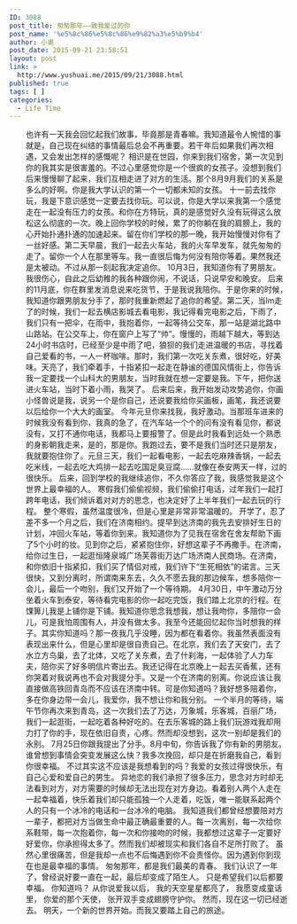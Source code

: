 ```yaml
---
ID: 3088
post_title: 匆匆那年——致我爱过的你
post_name: '%e5%8c%86%e5%8c%86%e9%82%a3%e5%b9%b4'
author: 小奥
post_date: 2015-09-21 23:58:51
layout: post
link: >
  http://www.yushuai.me/2015/09/21/3088.html
published: true
tags: [ ]
categories:
  - Life Time
---
```

<p style="padding-left: 30px;"><!--more-->也许有一天我会回忆起我们故事，毕竟那是青春嘛。我知道最令人惋惜的事就是，自己现在纠结的事情最后总会不再重要。若干年后如果我们再次相遇，又会发出怎样的感慨呢？
相识是在世园，你来到我们宿舍，第一次见到你的我其实是很害羞的。不过心里感觉你是一个很疯的女孩子。没想到我们后来慢慢聊了起来，我们互相走进了对方的生活。那个8月9月我们的关系是多么的好啊。你是我大学认识的第一个一切都未知的女孩。
十一前去找你玩，我是下意识感觉一定要去找你玩。可以说，你是大学以来我第一个感觉走在一起没有压力的女孩。和你在方特玩，真的是感觉好久没有玩得这么放松这么彻底的一次。晚上回你学校的时候，累了的你躺在我的肩膀上，我的心开始扑通扑通的加速起来。留在你们学校的那一晚，我开始慢慢对你有了一丝好感。第二天早晨，我们一起去火车站，我的火车早发车，就先匆匆的走了。留你一个人在那里等车。我一直很后悔为何没有陪你等着。果然我还是太被动。不过从那一刻起我决定追你。
10月3日，我知道你有了男朋友。我很伤心，自此之后幼稚的我各种跟你闹，不说话，只说早安和晚安。
后来的11月底，你在群里发消息说来吃货节，于是我说我陪你。于是你来的时候，我知道你跟男朋友分手了，那时我重新燃起了追你的希望。第二天，当lm走了的时候，我们一起去横店影城去看电影，我记得看完电影之后，下雨了，我们只有一把伞，在雨中，我抱着你，一起等待公交车，那一站是湖北路中山路站。在公交车上，你在窗户上写了“帅”。慢慢的，雨越下越大，等到达24小时书店时，已经至少是中雨了吧，狼狈的我们走进温暖的书店，寻找着自己爱看的书，一人一杯咖啡。那时，我们第一次吃关东煮，很好吃，好美味。天亮了，我们牵着手，十指紧扣一起走在静谧的德国风情街上，你告诉我一定要找一个山科大的男朋友，当时我就在想一定要是我。下午，把你送进火车站，当时下着小雨，我哭了。
后来后来，我开始发动攻势追你，你画小怪兽说是我，说另一个是你自己，还说要我给你买画板，画笔，我还说要以后给你一个大大的画室。
今年元旦你来找我，我好激动。当那班车进来的时候我没有看到你，我真的急了，在汽车站一个个的问有没有看见你，都说没有，又打不通你电话，我都马上要报警了。但是此时我看到远处一个熟悉的身影朝我走来，是的，那是你。我跑过去，要不是我们当时还只是朋友，我就要抱住你了。元旦三天，我们一起看电影，一起去吃麻辣香锅，一起去吃米线，一起去吃大鸡排一起去吃国足臭豆腐……就像在泰安两天一样，过的很快乐。
后来，回到学校的我继续追你，不久你答应了我，我感觉我是这个世界上最幸福的人。
寒假我们偷偷视频，我们偷偷打电话，过年我们一起打跨年电话，我们倾诉着对对方的思念，也决定好了上半年我们一起去玩的行程。
整个寒假，虽然温度很冷，但是心里是非常非常温暖的。
开学了，忍了差不多一个月之后，我们在济南相约。提早到达济南的我先去安排好生日的计划，冲回火车站，等着你到来。我知道你为了见我在宿舍在舍友帮助下画了5个小时的妆。见到你之后，紧紧抱住你，好想这辈子不再撒手。在济南，给你过生日，一起逛恒隆泉城广场芙蓉街万达广场济南人民商场。在济南，和你依旧十指紧扣，我们买了情侣对戒，我们许下“生死相依”的诺言。三天很快，又到分离时，所谓南来东去，久久不愿去我的那边候车，想多陪你一会儿，最后一个吻别，我们又开始了一个等待期。
4月30日，中午激动万分坐着火车到泰安，等待看完电影的你一起吃完饭，我们踏上北京的行程。在馃箅儿我是上铺你是下铺。我知道你思念我想我，想让我吻你，多陪你一会儿，可是我怕周围有人，并没有做太多。我至今还能回忆起你当时想我的样子。其实你知道吗？那一夜我几乎没睡，因为都在看着你。我虽然表面没有表现出来什么，但是心里却是很自责自己。在北京，我们去了天安门，去了水立方鸟巢，去了北体，又吃了关东煮，去了什刹海，一起体验了人力车夫，陪你买了好多明信片寄出去。我还记得在北京晚上一起去买香蕉，还有你哭着对我说再也不会对我提分手。又是一个在济南的别离。你说应该让我直接做高铁回青岛而不应该在济南中转。可是你知道吗？我好想多陪着你，多在你身边带一会儿，我爱你，我不想让你和我分别。
一个半月的等待，端午节你再次来到青岛，这一次我们去了万达，万象城，乐客城，百丽广场，我们一起逛街，一起吃着各种好吃的。在去乐客城的路上我们玩游戏我却用力打了你的手，现在依旧自责，心疼。然而却没想到，这次一别却是我们的永别。
7月25日你跟我提出了分手。8月中旬，你告诉我了你有新的男朋友。
谁曾想到事情会突变发展这么快？我多次挽回，却只是在折磨我自己，看到你很幸福。
不过其实这不应该是我想看到的吗？我爱的女孩过得很快乐，有自己心爱和爱自己的男生。
异地恋的我们承担了很多压力，思念对方时却无法看到对方，对方需要的时候却无法出现在对方身边。看着别人两个人走在一起幸福着，快乐着我们却只能孤独一个人走着，吃饭，唯一能联系起两个人的只有一个冰冷的电话和一台冰冷的电脑。
我知道我们都曾经想要陪对方一辈子，都把对方当做生命中最正确最重要的人。每一次离别，每一次给你系鞋带，每一次抱着你，每一次和你接吻的时候，我都想过这辈子一定要好好爱你，你承担得太多了。然而我们却被现实和我们各自不足所打败了。
虽然心里很痛苦，但是我却一点也不后悔遇到你不会责怪你。因为遇到你到现在也是最幸福的事情。
匆匆那年，都是我们最美的青春。
我们认识了一年了，曾经说好要一直在一起，最后却变成了陌生人。
只是希望我们以后都要幸福。
你知道吗？
从你说爱我以后，
我的天空星星都亮了，
我愿变成童话里，
你爱的那个天使，
张开双手变成翅膀守护你。
然而，现在这一切已经逝去。
明天，一个新的世界开始。而我又要踏上自己的旅途。</p>